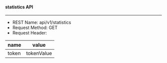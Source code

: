 #### statistics API

---

- REST Name: api/v1/statistics
- Request Method: GET
- Request Header:

| name  | value      |
| ----- | ---------- |
| token | tokenValue |
